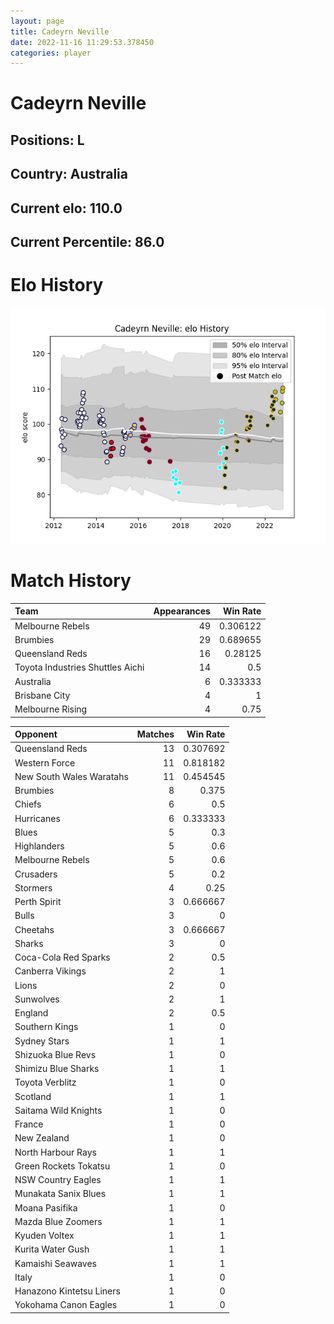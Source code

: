 ```yaml
---  
layout: page  
title: Cadeyrn Neville  
date: 2022-11-16 11:29:53.378450  
categories: player  
---
```

# Cadeyrn Neville

## Positions: L

## Country: Australia

## Current elo: 110.0

## Current Percentile: 86.0

# Elo History


![elo history](history_CadeyrnNeville.png)
# Match History


| Team                             |   Appearances |   Win Rate |
|:---------------------------------|--------------:|-----------:|
| Melbourne Rebels                 |            49 |   0.306122 |
| Brumbies                         |            29 |   0.689655 |
| Queensland Reds                  |            16 |   0.28125  |
| Toyota Industries Shuttles Aichi |            14 |   0.5      |
| Australia                        |             6 |   0.333333 |
| Brisbane City                    |             4 |   1        |
| Melbourne Rising                 |             4 |   0.75     |

| Opponent                 |   Matches |   Win Rate |
|:-------------------------|----------:|-----------:|
| Queensland Reds          |        13 |   0.307692 |
| Western Force            |        11 |   0.818182 |
| New South Wales Waratahs |        11 |   0.454545 |
| Brumbies                 |         8 |   0.375    |
| Chiefs                   |         6 |   0.5      |
| Hurricanes               |         6 |   0.333333 |
| Blues                    |         5 |   0.3      |
| Highlanders              |         5 |   0.6      |
| Melbourne Rebels         |         5 |   0.6      |
| Crusaders                |         5 |   0.2      |
| Stormers                 |         4 |   0.25     |
| Perth Spirit             |         3 |   0.666667 |
| Bulls                    |         3 |   0        |
| Cheetahs                 |         3 |   0.666667 |
| Sharks                   |         3 |   0        |
| Coca-Cola Red Sparks     |         2 |   0.5      |
| Canberra Vikings         |         2 |   1        |
| Lions                    |         2 |   0        |
| Sunwolves                |         2 |   1        |
| England                  |         2 |   0.5      |
| Southern Kings           |         1 |   0        |
| Sydney Stars             |         1 |   1        |
| Shizuoka Blue Revs       |         1 |   0        |
| Shimizu Blue Sharks      |         1 |   1        |
| Toyota Verblitz          |         1 |   0        |
| Scotland                 |         1 |   1        |
| Saitama Wild Knights     |         1 |   0        |
| France                   |         1 |   0        |
| New Zealand              |         1 |   0        |
| North Harbour Rays       |         1 |   1        |
| Green Rockets Tokatsu    |         1 |   0        |
| NSW Country Eagles       |         1 |   1        |
| Munakata Sanix Blues     |         1 |   1        |
| Moana Pasifika           |         1 |   0        |
| Mazda Blue Zoomers       |         1 |   1        |
| Kyuden Voltex            |         1 |   1        |
| Kurita Water Gush        |         1 |   1        |
| Kamaishi Seawaves        |         1 |   1        |
| Italy                    |         1 |   0        |
| Hanazono Kintetsu Liners |         1 |   0        |
| Yokohama Canon Eagles    |         1 |   0        |